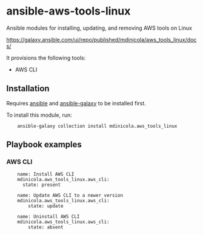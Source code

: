 # ansible-aws-tools-linux
Ansible modules for installing, updating, and removing AWS tools on Linux

https://galaxy.ansible.com/ui/repo/published/mdinicola/aws_tools_linux/docs/

It provisions the following tools:
- AWS CLI

## Installation

Requires [ansible](https://docs.ansible.com/ansible/latest/installation_guide/intro_installation.html) and [ansible-galaxy](https://docs.ansible.com/ansible/latest/collections_guide/collections_installing.html#installing-collections-with-ansible-galaxy) to be installed first.

To install this module, run:

        ansible-galaxy collection install mdinicola.aws_tools_linux

## Playbook examples

### AWS CLI

        name: Install AWS CLI
        mdinicola.aws_tools_linux.aws_cli:
          state: present

        name: Update AWS CLI to a newer version
        mdinicola.aws_tools_linux.aws_cli:
            state: update

        name: Uninstall AWS CLI
        mdinicola.aws_tools_linux.aws_cli:
            state: absent